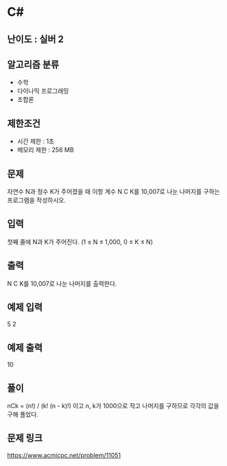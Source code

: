 # C#

## 난이도 : 실버 2

## 알고리즘 분류
  - 수학
  - 다이나믹 프로그래밍
  - 조합론

## 제한조건
  - 시간 제한 : 1초
  - 메모리 제한 : 256 MB

## 문제
자연수 N과 정수 K가 주어졌을 때 이항 계수 N C K를 10,007로 나눈 나머지를 구하는 프로그램을 작성하시오.<br/>

## 입력
첫째 줄에 N과 K가 주어진다. (1 ≤ N ≤ 1,000, 0 ≤ K ≤ N)<br/>

## 출력
N C K를 10,007로 나눈 나머지를 출력한다.<br/>

## 예제 입력
5 2<br/>

## 예제 출력
10<br/>

## 풀이
nCk = (n!) / (k! (n - k)!) 이고 n, k가 1000으로 작고 나머지를 구하므로 각각의 값을 구해 풀었다.<br/>

## 문제 링크
https://www.acmicpc.net/problem/11051